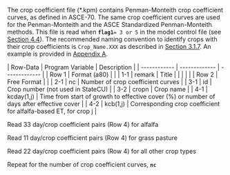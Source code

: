 The crop coefficient file (\*.kpm) contains Penman-Monteith crop coefficient curves, as defined in ASCE-70. 
The same crop coefficient curves are used for the Penman-Monteith and the ASCE Standardized Penman-Monteith 
methods.  This file is read when **`flag1`**`= 3 or 5` in the model control file (see [Section 4.4](../InputDescription/44.md)).  The 
recommended naming convention to identify crops with their crop coefficients is `Crop_Name.XXX` as described 
in [Section 3.1.7](../ModelDescription/31.md).  An example is provided in [Appendix A](../AppendixA/A1.md).

 | Row-Data | Program Variable | Description |
    | ------------ | ------------- | ------------- |
	| Row 1 | Format (a80) | |
	| 1-1 | remark | Title |
	| | | |
	| Row 2 | Free Format | |
	| 2-1 | nc | Number of crop coefficient curves | 
	| 3-1 | id | Crop number (not used in StateCU) |
	| 3-2 | cropn | Crop name | 
	| 4-1 | kcday(1,j) | Time from start of growth to effective cover (%) or number of days after effective cover |
	| 4-2 | kcb(1,j) | Corresponding crop coefficient for alfalfa-based ET, for crop j |

Read 33 day/crop coefficient pairs (Row 4) for alfalfa 

Read 11 day/crop coefficient pairs (Row 4) for grass pasture 

Read 22 day/crop coefficient pairs (Row 4) for all other crop types 

Repeat for the number of crop coefficient curves, **`nc`**
